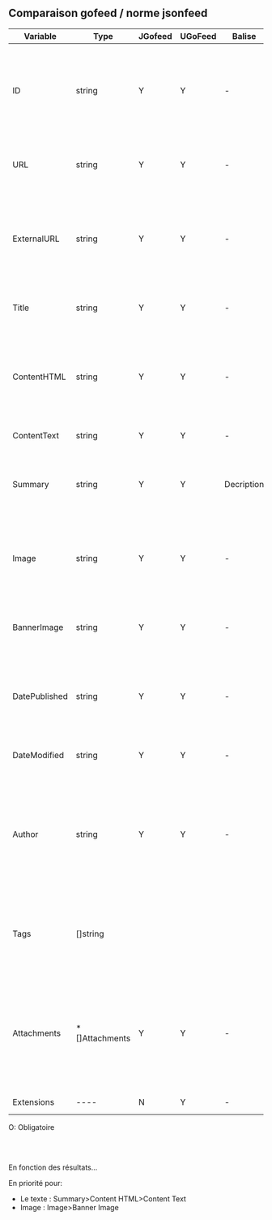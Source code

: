## Comparaison gofeed / norme jsonfeed

|Variable|Type|JGofeed|UGoFeed|Balise|O|Description|Note|
|-|-|-|-|-|-|-|-|
|ID|string|Y|Y|-|Y|Ideally, the id is the full URL of the resource described by the item, since URLs make great unique identifiers.|A Check|
|URL|string|Y|Y|-|N|URL of the resource described by the item. It’s the permalink|
|ExternalURL|string|Y|Y|-|N|external_url (very optional, string) is the URL of a page elsewhere. This is especially useful for linkblogs|Probablement Inutile pour flowwatcher|
|Title|string|Y|Y|-|N|Titre|Peut être non présent avec les micro blogs|
|ContentHTML|string|Y|Y|-|1|content_html and content_text are each optional strings — but one or both must be present.| |
|ContentText|string|Y|Y|-|1|Same as above ||
|Summary|string|Y|Y|Decription|N|summary (optional, string) is a plain text sentence or two describing the item.||
|Image|string|Y|Y|-|N|URL of the main image for the item. This image may also appear in the content_html||
|BannerImage|string |Y|Y|-|N| banner_image (optional, string) is the URL of an image to use as a banner.||
|DatePublished|string|Y|Y|-|N|specifies the date in RFC 3339 format. (Example: 2010-02-07T14:04:00-05:00.)|
|DateModified|string|Y|Y|-|N|specifies the modification date in RFC 3339 format.|Pas d'intérêt pour nous|
|Author|string|Y|Y|-|N|-| Has the same structure as the top-level author. If not specified in an item, then the top-level author, if present, is the author of the item.|
|Tags|[]string|||||can have any plain text values you want. Tags tend to be just one word, but they may be anything.||
|Attachments|*[]Attachments|Y|Y|-|N|lists related resources. Podcasts, for instance, would include an attachment that’s an audio or video file. An individual item may have one or more |Pas d'intérêt pour nous|
|Extensions|----|N|Y|-|N|Custom objects|Pas d'intérêt pour flo|

O: Obligatoire

<br>
<br>

En fonction des résultats...

En priorité pour:
- Le texte : Summary>Content HTML>Content Text
- Image	   : Image>Banner Image

